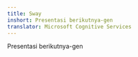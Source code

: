 ```yaml
---
title: Sway
inshort: Presentasi berikutnya-gen
translator: Microsoft Cognitive Services
---
```


Presentasi berikutnya-gen


